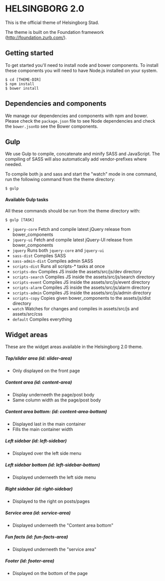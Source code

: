 # HELSINGBORG 2.0

This is the official theme of Helsingborg Stad.

The theme is built on the Foundation framework (http://foundation.zurb.com/).

## Getting started
To get started you'll need to install node and bower components. To install these components you will need to have Node.js installed on your system.

```
$ cd [THEME-DIR]
$ npm install
$ bower install
```

## Dependencies and components
We manage our dependencies and components with npm and bower. Please check the `package.json` file to see Node dependencies and check the `bower.json`to see the Bower components.

## Gulp
We use Gulp to compile, concatenate and minify SASS and JavaScript.
The compiling of SASS will also automatically add vendor-prefixes where needed.

To compile both js and sass and start the "watch" mode in one command, run the following command from the theme directory:
```
$ gulp
```


#### Available Gulp tasks

All these commands should be run from the theme directory with:

```
$ gulp [TASK]
```

* `jquery-core`     Fetch and compile latest jQuery release from bower_components
* `jquery-ui`       Fetch and compile latest jQuery-UI release from bower_components
* `jquery`          Runs both `jquery-core` and `jquery-ui`
* `sass-dist`       Compiles SASS
* `sass-admin-dist` Compiles admin SASS
* `scripts-dist`    Runs all scripts-* tasks at once
* `scripts-dev`     Compiles JS inside the assets/src/js/dev directory
* `scripts-search`  Compiles JS inside the assets/src/js/search directory
* `scripts-event`   Compiles JS inside the assets/src/js/event directory
* `scripts-alarm`   Compiles JS inside the assets/src/js/alarm directory
* `scripts-admin`   Compiles JS inside the assets/src/js/admin directory
* `scripts-copy`    Copies given bower_components to the assets/js/dist directory
* `watch`           Watches for changes and compiles in assets/src/js and assets/src/css
* `default`         Compiles everything

## Widget areas

These are the widget areas available in the Helsingborg 2.0 theme.

##### Top/slider area (id: slider-area)
* Only displayed on the front page

##### Content area (id: content-area)
* Display underneeth the page/post body
* Same column width as the page/post body

##### Content area bottom: (id: content-area-bottom)
* Displayed last in the main container
* Fills the main container width

##### Left sidebar (id: left-sidebar)
* Displayed over the left side menu

##### Left sidebar bottom (id: left-sidebar-bottom)
* Displayed underneeth the left side menu

##### Right sidebar (id: right-sidebar)
* Displayed to the right on posts/pages

##### Service area (id: service-area)
* Displayed underneeth the "Content area bottom"

##### Fun facts (id: fun-facts-area)
* Displayed underneeth the "service area"

##### Footer (id: footer-area)
* Displayed on the bottom of the page
